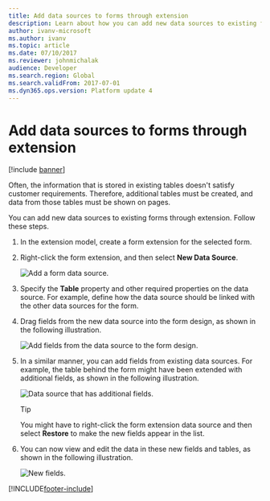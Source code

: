 ```yaml
---
title: Add data sources to forms through extension
description: Learn about how you can add new data sources to existing forms by using extensions, including a step-by-step process on adding new data sources.
author: ivanv-microsoft
ms.author: ivanv
ms.topic: article
ms.date: 07/10/2017
ms.reviewer: johnmichalak
audience: Developer
ms.search.region: Global
ms.search.validFrom: 2017-07-01
ms.dyn365.ops.version: Platform update 4
---
```


# Add data sources to forms through extension

[!include [banner](../includes/banner.md)]

Often, the information that is stored in existing tables doesn't satisfy customer requirements. Therefore, additional tables must be created, and data from those tables must be shown on pages.

You can add new data sources to existing forms through extension. Follow these steps.

1. In the extension model, create a form extension for the selected form.
1. Right-click the form extension, and then select **New Data Source**.

    ![Add a form data source.](media/AddFormDataSource01.jpg)

1. Specify the **Table** property and other required properties on the data source. For example, define how the data source should be linked with the other data sources for the form. 
1. Drag fields from the new data source into the form design, as shown in the following illustration.

    ![Add fields from the data source to the form design.](media/AddFormDataSource02.jpg)

1. In a similar manner, you can add fields from existing data sources. For example, the table behind the form might have been extended with additional fields, as shown in the following illustration.

    ![Data source that has additional fields.](media/AddFormDataSource03.jpg)

    > [!TIP]
    > You might have to right-click the form extension data source and then select **Restore** to make the new fields appear in the list.

1. You can now view and edit the data in these new fields and tables, as shown in the following illustration.

    ![New fields.](media/AddFormDataSource04.jpg)


[!INCLUDE[footer-include](../../../includes/footer-banner.md)]
